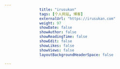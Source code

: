 ---
                title: "irusukan"
                tags: [个人网站, 博客]
                externalUrl: "https://irusukan.com"
                weight: 97
                showDate: false
                showAuthor: false
                showReadingTime: false
                showEdit: false
                showLikes: false
                showViews: false
                layoutBackgroundHeaderSpace: false
                ---

